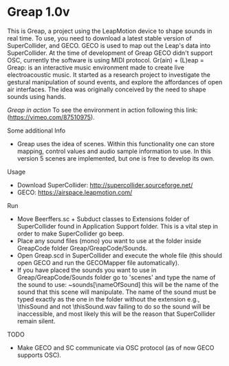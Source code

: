 Greap 1.0v
=====

This is Greap, a project using the LeapMotion device to shape sounds in real time. To use, you need to download a latest stable version of SuperCollider, and GECO. GECO is used to map out the Leap's data into SuperCollider. At the time of development of Greap GECO didn't support OSC, currently the software is using MIDI protocol.
Gr(ain) + (L)eap = Greap: is an interactive music environment made to create live electroacoustic music. It started as a research project to investigate the gestural manipulation of sound events, and explore the affordances of open air interfaces. The idea was originally conceived by the need to shape sounds using hands.

*Greap in action*
To see the environment in action following this link: (https://vimeo.com/87510975).

Some additional Info
- Greap uses the idea of scenes. Within this functionality one can store mapping, control values and audio sample information to use. In this version 5 scenes are implemented, but one is free to develop its own.

Usage
- Download SuperCollider: http://supercollider.sourceforge.net/
- GECO: https://airspace.leapmotion.com/

Run
- Move Beerffers.sc + Subduct classes to Extensions folder of SuperCollider found in Application Support folder. This is a vital step in order to make SuperCollider go beep.
- Place any sound files (mono) you want to use at the folder inside GreapCode folder Greap/GreapCode/Sounds.
- Open Greap.scd in SuperCollider and execute the whole file (this should open GECO and run the GECOMapper file automatically).
- If you have placed the sounds you want to use in Greap/GreapCode/Sounds folder go to 'scenes' and type the name of the sound to use: ~sounds[\nameOfSound] this will be the name of the sound that this scene will manipulate. The name of the sound must be typed exactly as the one in the folder without the extension e.g., \thisSound and not \thisSound.wav failing to do so the sound will be inaccessible, and most likely this will be the reason that SuperCollider remain silent.

TODO
- Make GECO and SC communicate via OSC protocol (as of now GECO supports OSC).
